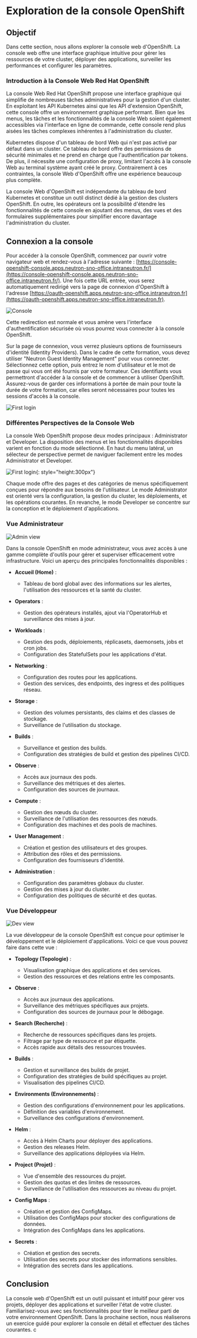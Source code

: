 # Exploration de la console OpenShift

## Objectif

Dans cette section, nous allons explorer la console web d'OpenShift. La console web offre une interface graphique intuitive pour gérer les ressources de votre cluster, déployer des applications, surveiller les performances et configurer les paramètres.

### Introduction à la Console Web Red Hat OpenShift

La console Web Red Hat OpenShift propose une interface graphique qui simplifie de nombreuses tâches administratives pour la gestion d'un cluster. En exploitant les API Kubernetes ainsi que les API d'extension OpenShift, cette console offre un environnement graphique performant. Bien que les menus, les tâches et les fonctionnalités de la console Web soient également accessibles via l'interface en ligne de commande, cette console rend plus aisées les tâches complexes inhérentes à l'administration du cluster.

Kubernetes dispose d'un tableau de bord Web qui n'est pas activé par défaut dans un cluster. Ce tableau de bord offre des permissions de sécurité minimales et ne prend en charge que l'authentification par tokens. De plus, il nécessite une configuration de proxy, limitant l'accès à la console Web au terminal système ayant créé le proxy. Contrairement à ces contraintes, la console Web d'OpenShift offre une expérience beaucoup plus complète.

La console Web d'OpenShift est indépendante du tableau de bord Kubernetes et constitue un outil distinct dédié à la gestion des clusters OpenShift. En outre, les opérateurs ont la possibilité d'étendre les fonctionnalités de cette console en ajoutant des menus, des vues et des formulaires supplémentaires pour simplifier encore davantage l'administration du cluster.

## Connexion a la console

Pour accéder à la console OpenShift, commencez par ouvrir votre navigateur web et rendez-vous à l'adresse suivante : [https://console-openshift-console.apps.neutron-sno-office.intraneutron.fr/](https://console-openshift-console.apps.neutron-sno-office.intraneutron.fr/). Une fois cette URL entrée, vous serez automatiquement redirigé vers la page de connexion d'OpenShift à l'adresse [https://oauth-openshift.apps.neutron-sno-office.intraneutron.fr](https://oauth-openshift.apps.neutron-sno-office.intraneutron.fr).

![Console](./images/console.png)

Cette redirection est normale et vous amène vers l'interface d'authentification sécurisée où vous pourrez vous connecter à la console OpenShift.

Sur la page de connexion, vous verrez plusieurs options de fournisseurs d'identité (Identity Providers). Dans le cadre de cette formation, vous devez utiliser "Neutron Guest Identity Management" pour vous connecter. Sélectionnez cette option, puis entrez le nom d'utilisateur et le mot de passe qui vous ont été fournis par votre formateur. Ces identifiants vous permettront d'accéder à la console et de commencer à utiliser OpenShift. Assurez-vous de garder ces informations à portée de main pour toute la durée de votre formation, car elles seront nécessaires pour toutes les sessions d'accès à la console.

![First login](./images/first_login.png)

### Différentes Perspectives de la Console Web

La console Web OpenShift propose deux modes principaux : Administrator et Developer. La disposition des menus et les fonctionnalités disponibles varient en fonction du mode sélectionné. En haut du menu latéral, un sélecteur de perspective permet de naviguer facilement entre les modes Administrator et Developer.

![First login](./images/view.png){: style="height:300px"}

Chaque mode offre des pages et des catégories de menus spécifiquement conçues pour répondre aux besoins de l'utilisateur. Le mode Administrator est orienté vers la configuration, la gestion du cluster, les déploiements, et les opérations courantes. En revanche, le mode Developer se concentre sur la conception et le déploiement d'applications.

### Vue Administrateur

![Admin view](./images/admin_view.png)

Dans la console OpenShift en mode administrateur, vous avez accès à une gamme complète d'outils pour gérer et superviser efficacement votre infrastructure. Voici un aperçu des principales fonctionnalités disponibles :

* **Accueil (Home)** :
  * Tableau de bord global avec des informations sur les alertes, l'utilisation des ressources et la santé du cluster.

* **Operators** :
  * Gestion des opérateurs installés, ajout via l'OperatorHub et surveillance des mises à jour.

* **Workloads** :
  * Gestion des pods, déploiements, réplicasets, daemonsets, jobs et cron jobs.
  * Configuration des StatefulSets pour les applications d'état.

* **Networking** :
  * Configuration des routes pour les applications.
  * Gestion des services, des endpoints, des ingress et des politiques réseau.

* **Storage** :
  * Gestion des volumes persistants, des claims et des classes de stockage.
  * Surveillance de l'utilisation du stockage.

* **Builds** :
  * Surveillance et gestion des builds.
  * Configuration des stratégies de build et gestion des pipelines CI/CD.

* **Observe** :
  * Accès aux journaux des pods.
  * Surveillance des métriques et des alertes.
  * Configuration des sources de journaux.

* **Compute** :
  * Gestion des nœuds du cluster.
  * Surveillance de l'utilisation des ressources des nœuds.
  * Configuration des machines et des pools de machines.

* **User Management** :
  * Création et gestion des utilisateurs et des groupes.
  * Attribution des rôles et des permissions.
  * Configuration des fournisseurs d'identité.

* **Administration** :
  * Configuration des paramètres globaux du cluster.
  * Gestion des mises à jour du cluster.
  * Configuration des politiques de sécurité et des quotas.

### Vue Développeur

![Dev view](./images/dev_view.png)

La vue développeur de la console OpenShift est conçue pour optimiser le développement et le déploiement d'applications. Voici ce que vous pouvez faire dans cette vue :

* **Topology (Topologie)** :
    * Visualisation graphique des applications et des services.
    * Gestion des ressources et des relations entre les composants.

* **Observe** :
  * Accès aux journaux des applications.
  * Surveillance des métriques spécifiques aux projets.
  * Configuration des sources de journaux pour le débogage.

* **Search (Recherche)** :
  * Recherche de ressources spécifiques dans les projets.
  * Filtrage par type de ressource et par étiquette.
  * Accès rapide aux détails des ressources trouvées.

* **Builds** :
  * Gestion et surveillance des builds de projet.
  * Configuration des stratégies de build spécifiques au projet.
  * Visualisation des pipelines CI/CD.

* **Environments (Environnements)** :
  * Gestion des configurations d'environnement pour les applications.
  * Définition des variables d'environnement.
  * Surveillance des configurations d'environnement.

* **Helm** :
  * Accès à Helm Charts pour déployer des applications.
  * Gestion des releases Helm.
  * Surveillance des applications déployées via Helm.

* **Project (Projet)** :
  * Vue d'ensemble des ressources du projet.
  * Gestion des quotas et des limites de ressources.
  * Surveillance de l'utilisation des ressources au niveau du projet.

* **Config Maps** :
  * Création et gestion des ConfigMaps.
  * Utilisation des ConfigMaps pour stocker des configurations de données.
  * Intégration des ConfigMaps dans les applications.

* **Secrets** :
  * Création et gestion des secrets.
  * Utilisation des secrets pour stocker des informations sensibles.
  * Intégration des secrets dans les applications.

## Conclusion

La console web d'OpenShift est un outil puissant et intuitif pour gérer vos projets, déployer des applications et surveiller l'état de votre cluster. Familiarisez-vous avec ses fonctionnalités pour tirer le meilleur parti de votre environnement OpenShift. Dans la prochaine section, nous réaliserons un exercice guidé pour explorer la console en détail et effectuer des tâches courantes.
c
